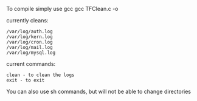 To compile simply use gcc
gcc TFClean.c -o <name-of-file>

currently cleans:

	/var/log/auth.log
	/var/log/kern.log
	/var/log/cron.log
	/var/log/mail.log 
	/var/log/mysql.log

current commands: 

	clean - to clean the logs
	exit - to exit

You can also use sh commands, but will not be able to change directories 
